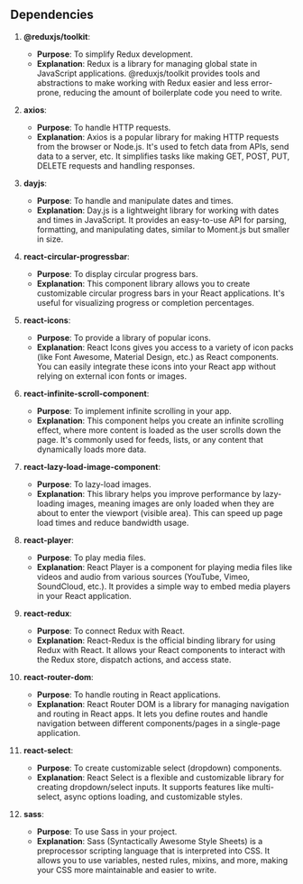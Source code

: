 ## Dependencies

1. **@reduxjs/toolkit**:
   - **Purpose**: To simplify Redux development.
   - **Explanation**: Redux is a library for managing global state in JavaScript applications. @reduxjs/toolkit provides tools and abstractions to make working with Redux easier and less error-prone, reducing the amount of boilerplate code you need to write.

2. **axios**:
   - **Purpose**: To handle HTTP requests.
   - **Explanation**: Axios is a popular library for making HTTP requests from the browser or Node.js. It's used to fetch data from APIs, send data to a server, etc. It simplifies tasks like making GET, POST, PUT, DELETE requests and handling responses.

3. **dayjs**:
   - **Purpose**: To handle and manipulate dates and times.
   - **Explanation**: Day.js is a lightweight library for working with dates and times in JavaScript. It provides an easy-to-use API for parsing, formatting, and manipulating dates, similar to Moment.js but smaller in size.

4. **react-circular-progressbar**:
   - **Purpose**: To display circular progress bars.
   - **Explanation**: This component library allows you to create customizable circular progress bars in your React applications. It's useful for visualizing progress or completion percentages.

5. **react-icons**:
   - **Purpose**: To provide a library of popular icons.
   - **Explanation**: React Icons gives you access to a variety of icon packs (like Font Awesome, Material Design, etc.) as React components. You can easily integrate these icons into your React app without relying on external icon fonts or images.

6. **react-infinite-scroll-component**:
   - **Purpose**: To implement infinite scrolling in your app.
   - **Explanation**: This component helps you create an infinite scrolling effect, where more content is loaded as the user scrolls down the page. It's commonly used for feeds, lists, or any content that dynamically loads more data.

7. **react-lazy-load-image-component**:
   - **Purpose**: To lazy-load images.
   - **Explanation**: This library helps you improve performance by lazy-loading images, meaning images are only loaded when they are about to enter the viewport (visible area). This can speed up page load times and reduce bandwidth usage.

8. **react-player**:
   - **Purpose**: To play media files.
   - **Explanation**: React Player is a component for playing media files like videos and audio from various sources (YouTube, Vimeo, SoundCloud, etc.). It provides a simple way to embed media players in your React application.

9. **react-redux**:
   - **Purpose**: To connect Redux with React.
   - **Explanation**: React-Redux is the official binding library for using Redux with React. It allows your React components to interact with the Redux store, dispatch actions, and access state.

10. **react-router-dom**:
    - **Purpose**: To handle routing in React applications.
    - **Explanation**: React Router DOM is a library for managing navigation and routing in React apps. It lets you define routes and handle navigation between different components/pages in a single-page application.

11. **react-select**:
    - **Purpose**: To create customizable select (dropdown) components.
    - **Explanation**: React Select is a flexible and customizable library for creating dropdown/select inputs. It supports features like multi-select, async options loading, and customizable styles.

12. **sass**:
    - **Purpose**: To use Sass in your project.
    - **Explanation**: Sass (Syntactically Awesome Style Sheets) is a preprocessor scripting language that is interpreted into CSS. It allows you to use variables, nested rules, mixins, and more, making your CSS more maintainable and easier to write.
